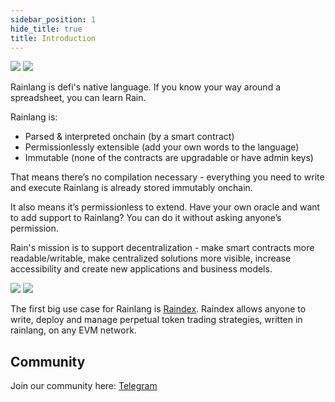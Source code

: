 ```yaml
---
sidebar_position: 1
hide_title: true
title: Introduction
---
```


<img class="inline-logo-light" src="/img/logo-light.svg" />
<img class="inline-logo-dark" src="/img/logo-dark.svg" />

Rainlang is defi's native language. If you know your way around a spreadsheet, you can learn Rain.

Rainlang is:
- Parsed & interpreted onchain (by a smart contract)
- Permissionlessly extensible (add your own words to the language)
- Immutable (none of the contracts are upgradable or have admin keys)

That means there’s no compilation necessary - everything you need to write and execute Rainlang is already stored immutably onchain.

It also means it’s permissionless to extend. Have your own oracle and want to add support to Rainlang? You can do it without asking anyone’s permission.

Rain's mission is to support decentralization - make smart contracts more readable/writable, make centralized solutions more visible, increase accessibility and create new applications and business models.

<img class="inline-logo-light" src="/img/raindex-logo-light.svg" />
<img class="inline-logo-dark" src="/img/raindex-logo-dark.svg" />

The first big use case for Rainlang is [Raindex](./raindex/0-introduction.md). Raindex allows anyone to write, deploy and manage perpetual token trading strategies, written in rainlang, on any EVM network.

## Community

Join our community here: [Telegram][telegram]

[//]: # (todo add this to environment variables)
[github]: https://github.com/rainlanguage
[core-concepts]: ./core-concepts/0-introduction.md
[telegram]: https://t.me/+w4mJbCT6IfI2YTU0
